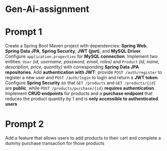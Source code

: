 # Gen-Ai-assignment

# Prompt 1
Create a Spring Boot Maven project with dependencies: **Spring Web**, **Spring Data JPA**, **Spring Security**, **JWT (jjwt)**, and **MySQL Driver**. Configure `application.properties` for **MySQL connection**. Implement two entities: `User` *(id, username, password, email, roles)* and `Product` *(id, name, description, price, quantity)* with corresponding **Spring Data JPA repositories**. Add **authentication with JWT**: provide `POST /auth/register` to register a new user and `POST /auth/login` to login and return a **JWT token**. Configure **Spring Security** so that `GET /products` and `GET /products/{id}` are **public**, while `POST /products/purchase/{id}` **requires authentication**. Implement **CRUD endpoints** for products and a **purchase endpoint** that reduces the product quantity by 1 and is **only accessible to authenticated users**

# Prompt 2
Add a feature that allows users to add products to their cart and complete a dummy purchase transaction for those products
